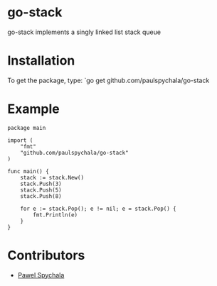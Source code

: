 go-stack
========
go-stack implements a singly linked list stack queue

Installation
============
To get the package, type:
`go get github.com/paulspychala/go-stack

Example
=======
	package main

	import (
		"fmt"
		"github.com/paulspychala/go-stack"
	)

	func main() {
		stack := stack.New()
		stack.Push(3)
		stack.Push(5)
		stack.Push(8)

		for e := stack.Pop(); e != nil; e = stack.Pop() {
			fmt.Println(e)
		}
	}

Contributors
============
* [Pawel Spychala](https://github.com/paulspychala)
